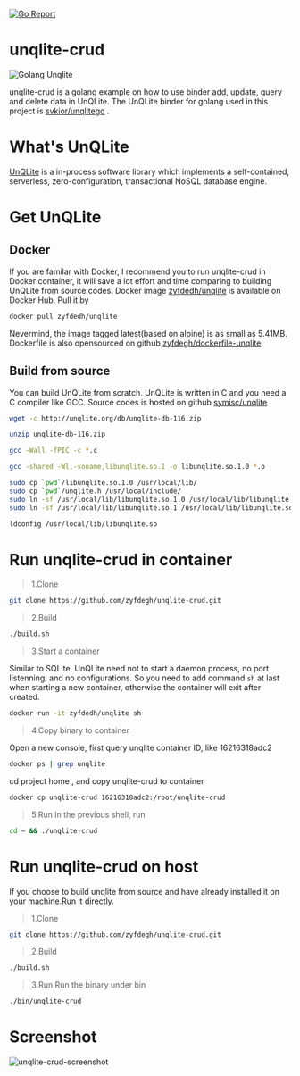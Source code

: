 [![Go Report](https://goreportcard.com/badge/github.com/zyfdegh/unqlite-crud)](https://goreportcard.com/report/github.com/zyfdegh/unqlite-crud)

# unqlite-crud
![Golang Unqlite](https://raw.githubusercontent.com/zyfdegh/unqlite-crud/master/raw/golang-unqlite.png)

unqlite-crud is a golang example on how to use binder add, update, query and delete data in UnQLite.
The UnQLite binder for golang used in this project is [svkior/unqlitego](github.com/svkior/unqlitego) .

# What's UnQLite
[UnQLite](https://unqlite.org/) is a in-process software library which implements a self-contained, 
serverless, zero-configuration, transactional NoSQL database engine.

# Get UnQLite

## Docker
If you are familar with Docker, I recommend you to run unqlite-crud in Docker container, 
it will save a lot effort and time comparing to building UnQLite from source codes.
Docker image [zyfdedh/unqlite](hub.docker.com/zyfdedh/unqlite) is available on Docker Hub.
Pull it by

```sh
docker pull zyfdedh/unqlite
```
Nevermind, the image tagged latest(based on alpine) is as small as 5.41MB.
Dockerfile is also opensourced on github [zyfdegh/dockerfile-unqlite](https://github.com/zyfdegh/dockerfile-unqlite)

## Build from source
You can build UnQLite from scratch. UnQLite is written in C and you need a C compiler like GCC.
Source codes is hosted on github [symisc/unqlite](https://github.com/symisc/unqlite)

```sh
wget -c http://unqlite.org/db/unqlite-db-116.zip

unzip unqlite-db-116.zip

gcc -Wall -fPIC -c *.c

gcc -shared -Wl,-soname,libunqlite.so.1 -o libunqlite.so.1.0 *.o

sudo cp `pwd`/libunqlite.so.1.0 /usr/local/lib/
sudo cp `pwd`/unqlite.h /usr/local/include/
sudo ln -sf /usr/local/lib/libunqlite.so.1.0 /usr/local/lib/libunqlite.so.1
sudo ln -sf /usr/local/lib/libunqlite.so.1 /usr/local/lib/libunqlite.so

ldconfig /usr/local/lib/libunqlite.so
```

# Run unqlite-crud in container
> 1.Clone

```sh
git clone https://github.com/zyfdegh/unqlite-crud.git
```

> 2.Build

```sh
./build.sh
```

> 3.Start a container

Similar to SQLite, UnQLite need not to start a daemon process, no port listenning, and no configurations.
So you need to add command `sh` at last when starting a new container, otherwise the container will exit after created.

```sh
docker run -it zyfdedh/unqlite sh
```

> 4.Copy binary to container

Open a new console, first query unqlite container ID, like 16216318adc2

```sh
docker ps | grep unqlite
```

cd project home , and copy unqlite-crud to container

```sh
docker cp unqlite-crud 16216318adc2:/root/unqlite-crud
```

> 5.Run
In the previous shell, run

```sh
cd ~ && ./unqlite-crud
```

# Run unqlite-crud on host
If you choose to build unqlite from source and have already installed it on your machine.Run it directly.

> 1.Clone

```sh
git clone https://github.com/zyfdegh/unqlite-crud.git
```

> 2.Build

```sh
./build.sh
```
> 3.Run
Run the binary under bin

```sh
./bin/unqlite-crud
```

# Screenshot

![unqlite-crud-screenshot](https://raw.githubusercontent.com/zyfdegh/unqlite-crud/master/raw/screenshot-01.png)
